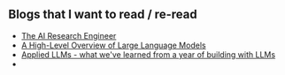 ## Blogs that I want to read / re-read

- [The AI Research Engineer](https://researchrookie.substack.com/)
- [A High-Level Overview of Large Language Models](https://www.borealisai.com/research-blogs/a-high-level-overview-of-large-language-models/)
- [Applied LLMs - what we've learned from a year of building with LLMs](https://applied-llms.org/)
- 